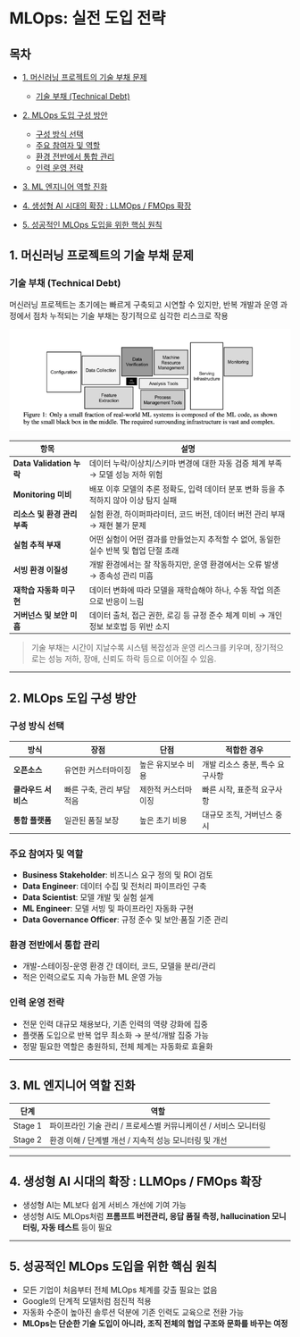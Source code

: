 # MLOps: 실전 도입 전략

## 목차

- [1. 머신러닝 프로젝트의 기술 부채 문제](#1-머신러닝-프로젝트의-기술-부채-문제)
  - [기술 부채 (Technical Debt)](#기술-부채-technical-debt)

- [2. MLOps 도입 구성 방안](#2-mlops-도입-구성-방안)
  - [구성 방식 선택](#구성-방식-선택)
  - [주요 참여자 및 역할](#주요-참여자-및-역할)  
  - [환경 전반에서 통합 관리](#환경-전반에서-통합-관리)
  - [인력 운영 전략](#인력-운영-전략)

- [3. ML 엔지니어 역할 진화](#3-ml-엔지니어-역할-진화)

- [4. 생성형 AI 시대의 확장 : LLMOps / FMOps 확장](#4-생성형-ai-시대의-확장--llmops--fmops-확장)

- [5. 성공적인 MLOps 도입을 위한 핵심 원칙](#5-성공적인-mlops-도입을-위한-핵심-원칙)



## 1. 머신러닝 프로젝트의 기술 부채 문제

### 기술 부채 (Technical Debt)

머신러닝 프로젝트는 초기에는 빠르게 구축되고 시연할 수 있지만, 반복 개발과 운영 과정에서 점차 누적되는 기술 부채는 장기적으로 심각한 리스크로 작용

![Technical Debt](../assets/mlops_img_5.png)

| 항목 | 설명 |
|------|------|
| **Data Validation 누락** | 데이터 누락/이상치/스키마 변경에 대한 자동 검증 체계 부족 → 모델 성능 저하 위험 |
| **Monitoring 미비** | 배포 이후 모델의 추론 정확도, 입력 데이터 분포 변화 등을 추적하지 않아 이상 탐지 실패 |
| **리소스 및 환경 관리 부족** | 실험 환경, 하이퍼파라미터, 코드 버전, 데이터 버전 관리 부재 → 재현 불가 문제 |
| **실험 추적 부재** | 어떤 실험이 어떤 결과를 만들었는지 추적할 수 없어, 동일한 실수 반복 및 협업 단절 초래 |
| **서빙 환경 이질성** | 개발 환경에서는 잘 작동하지만, 운영 환경에서는 오류 발생 → 종속성 관리 미흡 |
| **재학습 자동화 미구현** | 데이터 변화에 따라 모델을 재학습해야 하나, 수동 작업 의존으로 반응이 느림 |
| **거버넌스 및 보안 미흡** | 데이터 출처, 접근 권한, 로깅 등 규정 준수 체계 미비 → 개인정보 보호법 등 위반 소지 |

> 기술 부채는 시간이 지날수록 시스템 복잡성과 운영 리스크를 키우며, 장기적으로는 성능 저하, 장애, 신뢰도 하락 등으로 이어질 수 있음.

---

## 2. MLOps 도입 구성 방안

### 구성 방식 선택


| 방식 | 장점 | 단점 | 적합한 경우 |
|------|------|------|-------------|
| **오픈소스** | 유연한 커스터마이징 | 높은 유지보수 비용 | 개발 리소스 충분, 특수 요구사항 |
| **클라우드 서비스** | 빠른 구축, 관리 부담 적음 | 제한적 커스터마이징 | 빠른 시작, 표준적 요구사항 |
| **통합 플랫폼** | 일관된 품질 보장 | 높은 초기 비용 | 대규모 조직, 거버넌스 중시 |


### 주요 참여자 및 역할

- **Business Stakeholder**: 비즈니스 요구 정의 및 ROI 검토
- **Data Engineer**: 데이터 수집 및 전처리 파이프라인 구축
- **Data Scientist**: 모델 개발 및 실험 설계
- **ML Engineer**: 모델 서빙 및 파이프라인 자동화 구현
- **Data Governance Officer**: 규정 준수 및 보안·품질 기준 관리


### 환경 전반에서 통합 관리

- 개발-스테이징-운영 환경 간 데이터, 코드, 모델을 분리/관리
- 적은 인력으로도 지속 가능한 ML 운영 가능

### 인력 운영 전략

- 전문 인력 대규모 채용보다, 기존 인력의 역량 강화에 집중
- 플랫폼 도입으로 반복 업무 최소화 → 분석/개발 집중 가능
- 정말 필요한 역할은 충원하되, 전체 체계는 자동화로 효율화

---

## 3. ML 엔지니어 역할 진화

| 단계 | 역할 |
|------|------|
| Stage 1 | 파이프라인 기술 관리 / 프로세스별 커뮤니케이션 / 서비스 모니터링 |
| Stage 2 | 환경 이해 / 단계별 개선 / 지속적 성능 모니터링 및 개선 |

---

## 4. 생성형 AI 시대의 확장 : LLMOps / FMOps 확장

- 생성형 AI는 ML보다 쉽게 서비스 개선에 기여 가능
- 생성형 AI도 MLOps처럼 **프롬프트 버전관리, 응답 품질 측정, hallucination 모니터링, 자동 테스트** 등이 필요

---

## 5. 성공적인 MLOps 도입을 위한 핵심 원칙

- 모든 기업이 처음부터 전체 MLOps 체계를 갖출 필요는 없음
- Google의 단계적 모델처럼 점진적 적용
- 자동화 수준이 높아진 솔루션 덕분에 기존 인력도 교육으로 전환 가능
- **MLOps는 단순한 기술 도입이 아니라, 조직 전체의 협업 구조와 문화를 바꾸는 여정**